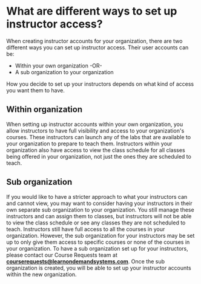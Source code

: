 # What are different ways to set up instructor access?

When creating instructor accounts for your organization, there are two different ways you can set up instructor access. Their user accounts can be:
- Within your own organization -OR-
- A sub organization to your organization

How you decide to set up your instructors depends on what kind of access you want them to have. 

## Within organization

When setting up instructor accounts within your own organization, you allow instructors to have full visibility and access to your organization's courses. These instructors can launch any of the labs that are available to your organization to prepare to teach them. Instructors within your organization also have access to view the class schedule for all classes being offered in your organization, not just the ones they are scheduled to teach.

## Sub organization

If you would like to have a stricter approach to what your instructors can and cannot view, you may want to consider having your instructors in their own separate sub organization to your organization. You still manage these instructors and can assign them to classes, but instructors will not be able to view the class schedule or see any classes they are not scheduled to teach. Instructors still have full access to all the courses in your organization. However, the sub organization for your instructors may be set up to only give them access to specific courses or none of the courses in your organization. To have a sub organization set up for your instructors, please contact our Course Requests team at **courserequests@learnondemandsystems.com**. Once the sub organization is created, you will be able to set up your instructor accounts within the new organization.

